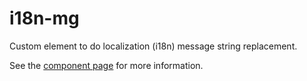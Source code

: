 i18n-mg
============

Custom element to do localization (i18n) message string replacement.

See the [component page](https://ebidel.github.io/i18n-msg/) for more information.

